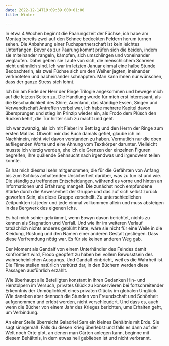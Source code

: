 ```yaml
---
date: 2022-12-14T19:09:39.000+01:00
title: Winter

---
```

In etwa 4 Wochen beginnt die Paarungszeit der Füchse, ich habe am Montag bereits zwei auf den Schnee bedeckten Feldern herum turnen sehen. Die Anbahnung einer Fuchspartnerschaft ist kein leichtes Unterfangen. Bevor es zur Paarung kommt prüfen sich die beiden, indem sie miteinander rangeln, kämpfen, sich umschlingen und voneinander weglaufen. Dabei geben sie  Laute von sich, die menschlichem Schreien nicht unähnlich sind. Ich war im letzten Januar einmal eine halbe Stunde Beobachterin, als zwei Füchse sich um den Weiher jagten, ineinander verknoteten und nacheinander schnappten. Man kann ihnen nur wünschen, dass der ganze Stress sich lohnt.

Ich bin am Ende der Herr der Ringe Trilogie angekommen und bewege mich auf die letzten Seiten zu. Die Handlung wurde für mich erst interessant, als die Beschaulichkeit des Shire, Auenland, das ständige Essen, Singen und Verwandtschaft Antreffen vorbei war, ich habe mehrere Kapitel davon übersprungen und stieg im Prinzip wieder ein, als Frodo dem Plüsch den Rücken kehrt, die Tür hinter sich zu macht und geht.

Ich war zwanzig, als ich mit Fieber im Bett lag und den Herrn der Ringe zum ersten Mal las. Obwohl mir das Buch damals gefiel, glaube ich im Nachhinein, nicht viel davon verstanden zu haben. Vermutlich nur die oben aufliegenden Worte und eine Ahnung vom Textkörper darunter. Vielleicht musste ich vierzig werden, ehe ich die Grenzen der einzelnen Figuren begreifen, ihre quälende Sehnsucht nach irgendwas und irgendwem teilen konnte.

Es hat mich diesmal sehr mitgenommen; die für die Gefährten von Anfang bis zum Schluss anhaltenden Unsicherheit darüber, was zu tun ist und wie. Die ständig zu treffenden Entscheidungen, während es vorne und hinten an Informationen und Erfahrung mangelt. Die zunächst noch empfundene Stärke durch die Anwesenheit der Gruppe und das auf sich selbst zurück geworfen Sein, als diese Gruppe zerschellt. Zu unterschiedlichen Zeitpunkten ist jeder und jede einmal vollkommen allein und muss absteigen in das Bergwerk des eigenen Ichs.

Es hat mich schier gekrümmt, wenn Eowyn davon berichtet, nichts zu kennen als Stagnation und Verfall. Und wie ihr im weiteren Verlauf tatsächlich nichts anderes geblüht hätte, wäre sie nicht für eine Weile in die Kleidung, Rüstung und den Namen einer anderen Gestalt gestiegen. Dass diese Verfremdung nötig war. Es für sie keinen anderen Weg gab.

Der Moment als Gandalf von einem Unterhändler des Feindes damit konfrontiert wird, Frodo geopfert zu haben bei vollem Bewusstsein des wahrscheinlichen Ausgangs. Und Gandalf einbricht, weil es die Wahrheit ist. Die Filme stellen natürlich verkürzt dar, in den Büchern werden diese Passagen ausführlich erzählt.

Wie überhaupt alle Beteiligten konstant in ihren Gedanken Hin- und Herstolpern im Versuch, privates Glück zu konservieren bei fortschreitender Erkenntnis der Unmöglichkeit eines privaten Glücks im globalen Unglück. Wie daneben aber dennoch die Stunden von Freundschaft und Schönheit aufgenommen und erlebt werden, nicht verschleudert. Und dass es, auch wenn die Bücher von einem Jahr des Krieges berichten, ums Erhalten geht, um Verbindung. 

An einer Stelle überreicht Galadriel Sam ein kleines Behältnis mit Erde. Sie sagt sinngemäß: Falls du diesen Krieg überlebst und falls es dann auf der Welt noch Orte gibt, an denen man Gärten anlegen kann, beginne mit diesem Behältnis, in dem etwas heil geblieben ist und nicht verbrannt.